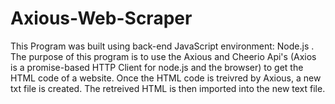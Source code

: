 # Axious-Web-Scraper
This Program was built using back-end JavaScript environment: Node.js . The purpose of this program is to use the Axious and Cheerio Api's (Axios is a promise-based HTTP Client for node.js and the browser) to get the HTML code of a website. Once the HTML code is treivred by Axious, a new txt file is created. The retreived HTML is then imported into the new text file.
